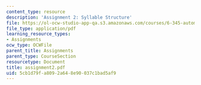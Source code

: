 ```yaml
---
content_type: resource
description: 'Assignment 2: Syllable Structure'
file: https://ol-ocw-studio-app-qa.s3.amazonaws.com/courses/6-345-automatic-speech-recognition-spring-2003/5cb1d79fa8092a648e90037c1bad5af9_assignment2.pdf
file_type: application/pdf
learning_resource_types:
- Assignments
ocw_type: OCWFile
parent_title: Assignments
parent_type: CourseSection
resourcetype: Document
title: assignment2.pdf
uid: 5cb1d79f-a809-2a64-8e90-037c1bad5af9
---
```

